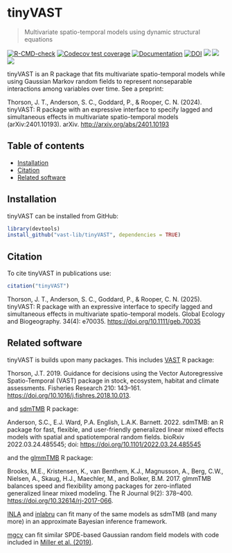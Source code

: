 
<!-- README.md is generated from README.Rmd. Please edit that file -->

# tinyVAST

> Multivariate spatio-temporal models using dynamic structural equations

<!-- badges: start -->
[![R-CMD-check](https://github.com/James-Thorson-NOAA/tinyVAST/actions/workflows/R-CMD-check.yaml/badge.svg)](https://github.com/James-Thorson-NOAA/tinyVAST/actions/workflows/R-CMD-check.yaml)
[![Codecov test coverage](https://codecov.io/gh/vast-lib/tinyVAST/branch/main/graph/badge.svg)](https://app.codecov.io/gh/vast-lib/tinyVAST?branch=main)
[![Documentation](https://img.shields.io/badge/documentation-tinyVAST-orange.svg?colorB=E91E63)](https://vast-lib.github.io/tinyVAST/)
[![DOI](https://zenodo.org/badge/704919773.svg)](https://doi.org/10.5281/zenodo.15001856)
[![](https://www.r-pkg.org/badges/version/tinyVAST)](https://cran.r-project.org/package=tinyVAST)
[![](https://cranlogs.r-pkg.org/badges/tinyVAST)](https://cran.r-project.org/package=tinyVAST)
[![](https://cranlogs.r-pkg.org/badges/grand-total/tinyVAST)](https://cran.r-project.org/package=tinyVAST)
<!-- badges: end -->

tinyVAST is an R package that fits multivariate spatio-temporal models while using Gaussian Markov random fields to represent nonseparable interactions among variables over time. See a preprint:

Thorson, J. T., Anderson, S. C., Goddard, P., & Rooper, C. N. (2024). tinyVAST: R package with an expressive interface to specify lagged and simultaneous effects in multivariate spatio-temporal models (arXiv:2401.10193). arXiv. http://arxiv.org/abs/2401.10193

## Table of contents

- [Installation](#installation)
- [Citation](#citation)
- [Related software](#related-software)

## Installation

tinyVAST can be installed from GitHub:

``` r
library(devtools)
install_github("vast-lib/tinyVAST", dependencies = TRUE)
```

## Citation

To cite tinyVAST in publications use:

``` r
citation("tinyVAST")
```

Thorson, J. T., Anderson, S. C., Goddard, P., & Rooper, C. N. (2025).
tinyVAST: R package with an expressive interface to specify lagged and
simultaneous effects in multivariate spatio-temporal models. 
Global Ecology and Biogeography.  34(4): e70035. <https://doi.org/10.1111/geb.70035>

## Related software

tinyVAST is builds upon many packages. This includes
[VAST](https://github.com/James-Thorson-NOAA/VAST) R package:

Thorson, J.T. 2019. Guidance for decisions using the Vector
Autoregressive Spatio-Temporal (VAST) package in stock, ecosystem,
habitat and climate assessments. Fisheries Research 210: 143–161.
<https://doi.org/10.1016/j.fishres.2018.10.013>.

and [sdmTMB](https://github.com/pbs-assess/sdmTMB) R package:

Anderson, S.C., E.J. Ward, P.A. English, L.A.K. Barnett. 2022. sdmTMB:
an R package for fast, flexible, and user-friendly generalized linear
mixed effects models with spatial and spatiotemporal random fields.
bioRxiv 2022.03.24.485545; doi:
<https://doi.org/10.1101/2022.03.24.485545>

and the [glmmTMB](https://github.com/glmmTMB/glmmTMB) R package:

Brooks, M.E., Kristensen, K., van Benthem, K.J., Magnusson, A., Berg,
C.W., Nielsen, A., Skaug, H.J., Maechler, M., and Bolker, B.M. 2017.
glmmTMB balances speed and flexibility among packages for zero-inflated
generalized linear mixed modeling. The R Journal 9(2): 378–400.
<https://doi.org/10.32614/rj-2017-066>.

[INLA](https://www.r-inla.org/) and
[inlabru](https://sites.google.com/inlabru.org/inlabru) can fit many of
the same models as sdmTMB (and many more) in an approximate Bayesian
inference framework.

[mgcv](https://cran.r-project.org/package=mgcv) can fit similar
SPDE-based Gaussian random field models with code included in [Miller et
al. (2019)](https://doi.org/10.1007/s13253-019-00377-z).
